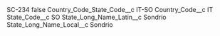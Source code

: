 <?xml version="1.0" encoding="UTF-8"?>
<CustomMetadata xmlns="http://soap.sforce.com/2006/04/metadata" xmlns:xsi="http://www.w3.org/2001/XMLSchema-instance" xmlns:xsd="http://www.w3.org/2001/XMLSchema">
    <label>SC-234</label>
    <protected>false</protected>
    <values>
        <field>Country_Code_State_Code__c</field>
        <value xsi:type="xsd:string">IT-SO</value>
    </values>
    <values>
        <field>Country_Code__c</field>
        <value xsi:type="xsd:string">IT</value>
    </values>
    <values>
        <field>State_Code__c</field>
        <value xsi:type="xsd:string">SO</value>
    </values>
    <values>
        <field>State_Long_Name_Latin__c</field>
        <value xsi:type="xsd:string">Sondrio</value>
    </values>
    <values>
        <field>State_Long_Name_Local__c</field>
        <value xsi:type="xsd:string">Sondrio</value>
    </values>
</CustomMetadata>
